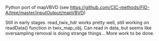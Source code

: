 Python port of mapVBVD (see https://github.com/CIC-methods/FID-A/tree/master/inputOutput/mapVBVD)

Still in early stages.  read_twix_hdr works pretty well, still working on
readData() function in twix_map_obj.  Can read in data, but seems like
oversampling removal is doing strange things...  More work to be done.
